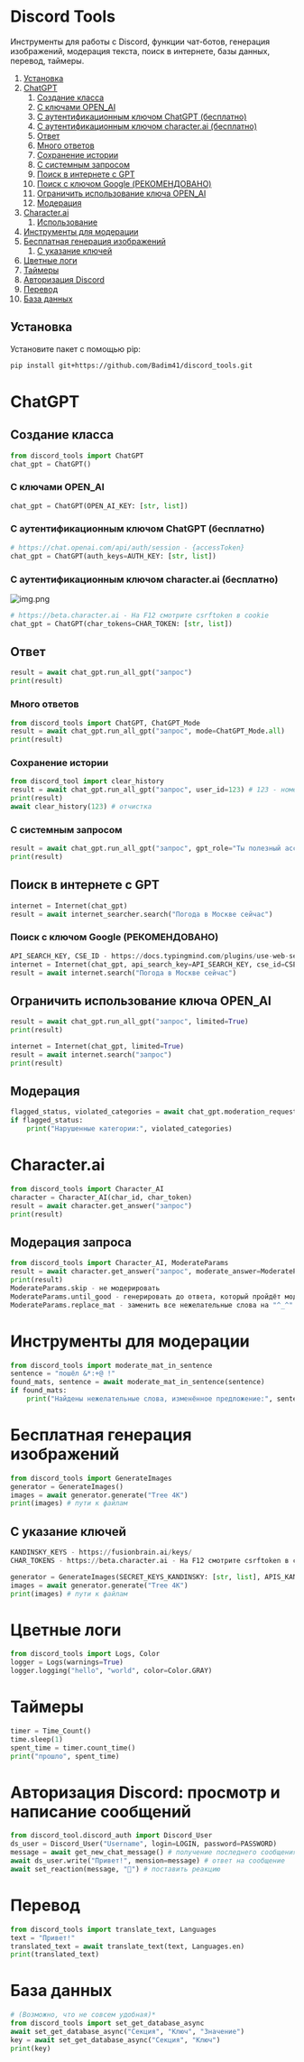 # Discord Tools

Инструменты для работы с Discord, функции чат-ботов, генерация изображений, модерация текста, поиск в интернете, базы данных, перевод, таймеры.

1. [Установка](#section-1)
2. [ChatGPT](#section-2)
    1. [Создание класса](#section-2.1)
    2. [С ключами OPEN_AI](#section-2.2)
    3. [С аутентификационным ключом ChatGPT (бесплатно)](#section-2.3)
    4. [С аутентификационным ключом character.ai (бесплатно)](#section-2.4)
    5. [Ответ](#section-2.5)
    6. [Много ответов](#section-2.6)
    7. [Сохранение истории](#section-2.7)
    8. [С системным запросом](#section-2.8)
    9. [Поиск в интернете с GPT](#section-2.9)
    10. [Поиск c ключом Google (РЕКОМЕНДОВАНО)](#section-2.10)
    11. [Ограничить использование ключа OPEN_AI](#section-2.11)
    12. [Модерация](#section-2.12)
3. [Character.ai](#section-3)
    1. [Использование](#section-3.1)
4. [Инструменты для модерации](#section-4)
5. [Бесплатная генерация изображений](#section-5)
    1. [С указание ключей](#section-5.1)
6. [Цветные логи](#section-6)
7. [Таймеры](#section-7)
8. [Авторизация Discord](#section-8)
9. [Перевод](#section-9)
10. [База данных](#section-10)

## Установка <a name="section-1"></a>

Установите пакет с помощью pip:

```bash
pip install git+https://github.com/Badim41/discord_tools.git
```

# ChatGPT <a name="section-2"></a>
## Создание класса <a name="section-2.1"></a>
```python
from discord_tools import ChatGPT
chat_gpt = ChatGPT()
```
### С ключами OPEN_AI  <a name="section-2.2"></a>
```python
chat_gpt = ChatGPT(OPEN_AI_KEY: [str, list])
```
### С аутентификационным ключом ChatGPT (бесплатно)  <a name="section-2.3"></a>
```python
# https://chat.openai.com/api/auth/session - {accessToken}
chat_gpt = ChatGPT(auth_keys=AUTH_KEY: [str, list])
```
### С аутентификационным ключом character.ai (бесплатно)  <a name="section-2.4"></a>
![img.png](img.png)
```python
# https://beta.character.ai - На F12 смотрите csrftoken в cookie
chat_gpt = ChatGPT(char_tokens=CHAR_TOKEN: [str, list])
```
## Ответ  <a name="section-2.5"></a>
```python
result = await chat_gpt.run_all_gpt("запрос")
print(result)
```
### Много ответов  <a name="section-2.6"></a>
```python
from discord_tools import ChatGPT, ChatGPT_Mode
result = await chat_gpt.run_all_gpt("запрос", mode=ChatGPT_Mode.all)
print(result)
```
### Сохранение истории  <a name="section-2.7"></a>
```python
from discord_tool import clear_history
result = await chat_gpt.run_all_gpt("запрос", user_id=123) # 123 - номер для сохранения
print(result)
await clear_history(123) # отчистка
```
### С системным запросом  <a name="section-2.8"></a>
```python
result = await chat_gpt.run_all_gpt("запрос", gpt_role="Ты полезный ассистент")
print(result)
```
## Поиск в интернете с GPT  <a name="section-2.9"></a>
```python
internet = Internet(chat_gpt)
result = await internet_searcher.search("Погода в Москве сейчас")
```
### Поиск c ключом Google (РЕКОМЕНДОВАНО)  <a name="section-2.10"></a>
```python
API_SEARCH_KEY, CSE_ID - https://docs.typingmind.com/plugins/use-web-search-and-image-search
internet = Internet(chat_gpt, api_search_key=API_SEARCH_KEY, cse_id=CSE_ID)
result = await internet.search("Погода в Москве сейчас")
```
## Ограничить использование ключа OPEN_AI  <a name="section-2.11"></a>
```python
result = await chat_gpt.run_all_gpt("запрос", limited=True)
print(result)

internet = Internet(chat_gpt, limited=True)
result = await internet.search("запрос")
print(result)
```
## Модерация  <a name="section-2.12"></a>
```python
flagged_status, violated_categories = await chat_gpt.moderation_request(text)
if flagged_status:
    print("Нарушенные категории:", violated_categories)
```
# Character.ai  <a name="section-3"></a>
```python
from discord_tools import Character_AI
character = Character_AI(char_id, char_token)
result = await character.get_answer("запрос")
print(result)
```
## Модерация запроса <a name="section-3.1"></a>
```python
from discord_tools import Character_AI, ModerateParams
result = await character.get_answer("запрос", moderate_answer=ModerateParams.replace_mat)
print(result)
ModerateParams.skip - не модерировать
ModerateParams.until_good - генерировать до ответа, который пройдёт модерацию
ModerateParams.replace_mat - заменить все нежелательные слова на "^_^"
```
# Инструменты для модерации  <a name="section-4"></a>
```python
from discord_tools import moderate_mat_in_sentence
sentence = "пошёл &*:+@ !"
found_mats, sentence = await moderate_mat_in_sentence(sentence)
if found_mats:
    print("Найдены нежелательные слова, изменённое предложение:", sentence)
```
# Бесплатная генерация изображений <a name="section-5"></a>
```python
from discord_tools import GenerateImages
generator = GenerateImages()
images = await generator.generate("Tree 4K")
print(images) # пути к файлам
```
## С указание ключей <a name="section-5.1"></a>
```python
KANDINSKY_KEYS - https://fusionbrain.ai/keys/
CHAR_TOKENS - https://beta.character.ai - На F12 смотрите csrftoken в cookie

generator = GenerateImages(SECRET_KEYS_KANDINSKY: [str, list], APIS_KANDINSKY: [str, list], CHAR_TOKENS: [str, list])
images = await generator.generate("Tree 4K")
print(images) # пути к файлам
```
# Цветные логи <a name="section-6"></a>
```python
from discord_tools import Logs, Color
logger = Logs(warnings=True)
logger.logging("hello", "world", color=Color.GRAY)
```
# Таймеры <a name="section-7"></a>
```python
timer = Time_Count()
time.sleep(1)
spent_time = timer.count_time()
print("прошло", spent_time)
```
# Авторизация Discord: просмотр и написание сообщений <a name="section-8"></a>
```python
from discord_tool.discord_auth import Discord_User
ds_user = Discord_User("Username", login=LOGIN, password=PASSWORD)
message = await get_new_chat_message() # получение последнего сообщения
await ds_user.write("Привет!", mension=message) # ответ на сообщение
await set_reaction(message, "👋") # поставить реакцию
```
# Перевод <a name="section-9"></a>
```python
from discord_tools import translate_text, Languages
text = "Привет!"
translated_text = await translate_text(text, Languages.en)
print(translated_text)
```
# База данных <a name="section-10"></a>
```python
# (Возможно, что не совсем удобная)*
from discord_tools import set_get_database_async
await set_get_database_async("Секция", "Ключ", "Значение")
key = await set_get_database_async("Секция", "Ключ")
print(key)
```